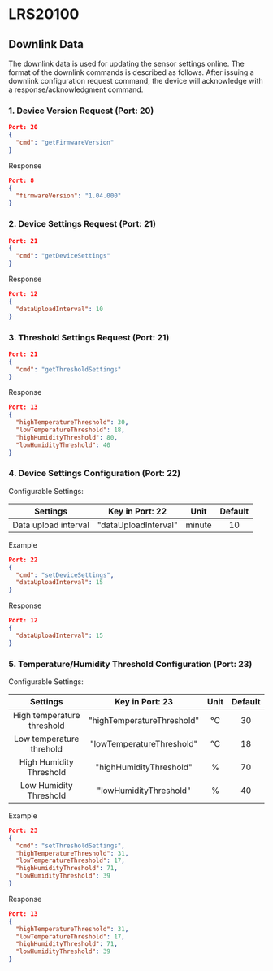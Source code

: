 ﻿# LRS20100

## Downlink Data

The downlink data is used for updating the sensor settings online. The format of the downlink commands is described as follows.  After issuing a downlink configuration request command, the device will acknowledge with a response/acknowledgment command.

### 1. Device Version Request (Port: 20)

```json
Port: 20
{
  "cmd": "getFirmwareVersion"
}
```

Response

```json
Port: 8
{
  "firmwareVersion": "1.04.000"
}
```

### 2. Device Settings Request (Port: 21)

```json
Port: 21
{
  "cmd": "getDeviceSettings"
}
```

Response

```json
Port: 12
{
  "dataUploadInterval": 10
}
```

### 3. Threshold Settings Request (Port: 21)

```json
Port: 21
{
  "cmd": "getThresholdSettings"
}
```

Response

```json
Port: 13
{
  "highTemperatureThreshold": 30,
  "lowTemperatureThreshold": 18,
  "highHumidityThreshold": 80,
  "lowHumidityThreshold": 40
}
```

### 4. Device Settings Configuration (Port: 22)

Configurable Settings:

| Settings             | Key in Port: 22      | Unit   | Default |
| :------------------: | :------------------: | :----: | :-----: |
| Data upload interval | "dataUploadInterval" | minute | 10      |

Example

```json
Port: 22
{
  "cmd": "setDeviceSettings",
  "dataUploadInterval": 15
}
```

Response

```json
Port: 12
{
  "dataUploadInterval": 15
}
```

### 5. Temperature/Humidity Threshold Configuration (Port: 23)

Configurable Settings:

| Settings                   | Key in Port: 23            | Unit   | Default |
| :------------------------: | :------------------------: | :----: | :-----: |
| High temperature threshold | "highTemperatureThreshold" | °C     | 30      |
| Low temperature threhold   | "lowTemperatureThreshold"  | °C     | 18      |
| High Humidity Threshold    | "highHumidityThreshold"    | %      | 70      |
| Low Humidity Threshold     | "lowHumidityThreshold"     | %      | 40      |

Example

```json
Port: 23
{
  "cmd": "setThresholdSettings",
  "highTemperatureThreshold": 31,
  "lowTemperatureThreshold": 17,
  "highHumidityThreshold": 71,
  "lowHumidityThreshold": 39
}
```

Response

```json
Port: 13
{
  "highTemperatureThreshold": 31,
  "lowTemperatureThreshold": 17,
  "highHumidityThreshold": 71,
  "lowHumidityThreshold": 39
}
```

